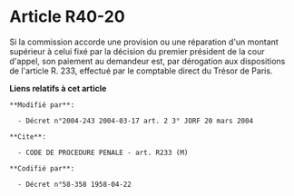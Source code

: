 # Article R40-20

Si la commission accorde une provision ou une réparation d'un montant supérieur à celui fixé par la décision du premier
président de la cour d'appel, son paiement au demandeur est, par dérogation aux dispositions de l'article R. 233, effectué
par le comptable direct du Trésor de Paris.

**Liens relatifs à cet article**

	**Modifié par**:

	  - Décret n°2004-243 2004-03-17 art. 2 3° JORF 20 mars 2004

	**Cite**:

	  - CODE DE PROCEDURE PENALE - art. R233 (M)

	**Codifié par**:

	  - Décret n°58-358 1958-04-22
